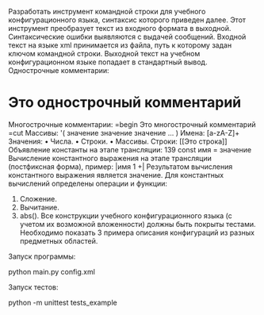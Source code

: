 Разработать инструмент командной строки для учебного конфигурационного
языка, синтаксис которого приведен далее. Этот инструмент преобразует текст из
входного формата в выходной. Синтаксические ошибки выявляются с выдачей
сообщений.
Входной текст на языке xml принимается из файла, путь к которому задан
ключом командной строки. Выходной текст на учебном конфигурационном
языке попадает в стандартный вывод.
Однострочные комментарии:
# Это однострочный комментарий
Многострочные комментарии:
=begin
Это многострочный
комментарий
=cut
Массивы:
'( значение значение значение ... )
Имена:
[a-zA-Z]+
Значения:
• Числа.
• Строки.
• Массивы.
Строки:
[[Это строка]]
Объявление константы на этапе трансляции:
139
const имя = значение
Вычисление константного выражения на этапе трансляции (постфиксная
форма), пример:
|имя 1 +|
Результатом вычисления константного выражения является значение.
Для константных вычислений определены операции и функции:
1. Сложение.
2. Вычитание.
3. abs().
Все конструкции учебного конфигурационного языка (с учетом их
возможной вложенности) должны быть покрыты тестами. Необходимо показать 3
примера описания конфигураций из разных предметных областей.

Запуск программы:

python main.py config.xml

Запуск тестов: 

python -m unittest tests_example 
